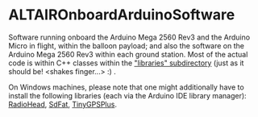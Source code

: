 # ALTAIROnboardArduinoSoftware
Software running onboard the Arduino Mega 2560 Rev3 and the Arduino Micro in flight, within the balloon payload; and also the software on the Arduino Mega 2560 Rev3 within each ground station.  Most of the actual code is within C++ classes within the <a href="https://github.com/ProjectALTAIR/ALTAIROnboardArduinoSoftware/tree/master/libraries"> "libraries" subdirectory</a> (just as it should be! \<shakes finger...\> :) .

On Windows machines, please note that one might additionally have to install the following libraries (each via the Arduino IDE library manager): <a href="https://www.arduino.cc/reference/en/libraries/radiohead"> RadioHead</a>, <a href="https://reference.arduino.cc/reference/en/libraries/sdfat/"> SdFat</a>, <a href="https://www.arduino.cc/reference/en/libraries/tinygpsplus/"> TinyGPSPlus</a>.
